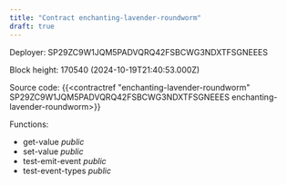 ```yaml
---
title: "Contract enchanting-lavender-roundworm"
draft: true
---
```

Deployer: SP29ZC9W1JQM5PADVQRQ42FSBCWG3NDXTFSGNEEES


 



Block height: 170540 (2024-10-19T21:40:53.000Z)

Source code: {{<contractref "enchanting-lavender-roundworm" SP29ZC9W1JQM5PADVQRQ42FSBCWG3NDXTFSGNEEES enchanting-lavender-roundworm>}}

Functions:

* get-value _public_
* set-value _public_
* test-emit-event _public_
* test-event-types _public_
